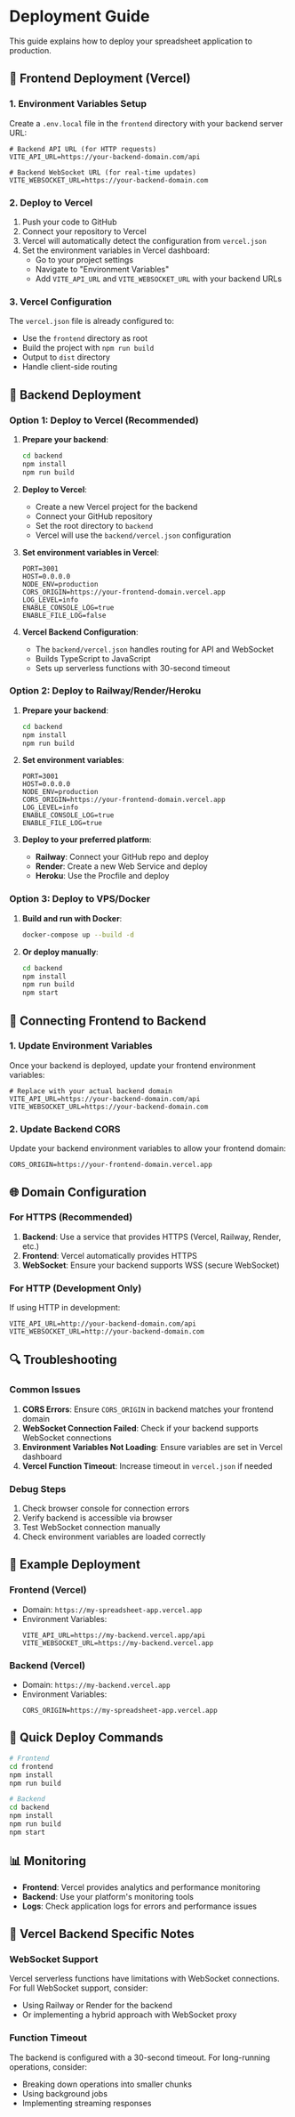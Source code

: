 # Deployment Guide

This guide explains how to deploy your spreadsheet application to production.

## 🚀 Frontend Deployment (Vercel)

### 1. Environment Variables Setup

Create a `.env.local` file in the `frontend` directory with your backend server URL:

```env
# Backend API URL (for HTTP requests)
VITE_API_URL=https://your-backend-domain.com/api

# Backend WebSocket URL (for real-time updates)
VITE_WEBSOCKET_URL=https://your-backend-domain.com
```

### 2. Deploy to Vercel

1. Push your code to GitHub
2. Connect your repository to Vercel
3. Vercel will automatically detect the configuration from `vercel.json`
4. Set the environment variables in Vercel dashboard:
   - Go to your project settings
   - Navigate to "Environment Variables"
   - Add `VITE_API_URL` and `VITE_WEBSOCKET_URL` with your backend URLs

### 3. Vercel Configuration

The `vercel.json` file is already configured to:
- Use the `frontend` directory as root
- Build the project with `npm run build`
- Output to `dist` directory
- Handle client-side routing

## 🔧 Backend Deployment

### Option 1: Deploy to Vercel (Recommended)

1. **Prepare your backend**:
   ```bash
   cd backend
   npm install
   npm run build
   ```

2. **Deploy to Vercel**:
   - Create a new Vercel project for the backend
   - Connect your GitHub repository
   - Set the root directory to `backend`
   - Vercel will use the `backend/vercel.json` configuration

3. **Set environment variables in Vercel**:
   ```env
   PORT=3001
   HOST=0.0.0.0
   NODE_ENV=production
   CORS_ORIGIN=https://your-frontend-domain.vercel.app
   LOG_LEVEL=info
   ENABLE_CONSOLE_LOG=true
   ENABLE_FILE_LOG=false
   ```

4. **Vercel Backend Configuration**:
   - The `backend/vercel.json` handles routing for API and WebSocket
   - Builds TypeScript to JavaScript
   - Sets up serverless functions with 30-second timeout

### Option 2: Deploy to Railway/Render/Heroku

1. **Prepare your backend**:
   ```bash
   cd backend
   npm install
   npm run build
   ```

2. **Set environment variables**:
   ```env
   PORT=3001
   HOST=0.0.0.0
   NODE_ENV=production
   CORS_ORIGIN=https://your-frontend-domain.vercel.app
   LOG_LEVEL=info
   ENABLE_CONSOLE_LOG=true
   ENABLE_FILE_LOG=true
   ```

3. **Deploy to your preferred platform**:
   - **Railway**: Connect your GitHub repo and deploy
   - **Render**: Create a new Web Service and deploy
   - **Heroku**: Use the Procfile and deploy

### Option 3: Deploy to VPS/Docker

1. **Build and run with Docker**:
   ```bash
   docker-compose up --build -d
   ```

2. **Or deploy manually**:
   ```bash
   cd backend
   npm install
   npm run build
   npm start
   ```

## 🔗 Connecting Frontend to Backend

### 1. Update Environment Variables

Once your backend is deployed, update your frontend environment variables:

```env
# Replace with your actual backend domain
VITE_API_URL=https://your-backend-domain.com/api
VITE_WEBSOCKET_URL=https://your-backend-domain.com
```

### 2. Update Backend CORS

Update your backend environment variables to allow your frontend domain:

```env
CORS_ORIGIN=https://your-frontend-domain.vercel.app
```

## 🌐 Domain Configuration

### For HTTPS (Recommended)

1. **Backend**: Use a service that provides HTTPS (Vercel, Railway, Render, etc.)
2. **Frontend**: Vercel automatically provides HTTPS
3. **WebSocket**: Ensure your backend supports WSS (secure WebSocket)

### For HTTP (Development Only)

If using HTTP in development:
```env
VITE_API_URL=http://your-backend-domain.com/api
VITE_WEBSOCKET_URL=http://your-backend-domain.com
```

## 🔍 Troubleshooting

### Common Issues

1. **CORS Errors**: Ensure `CORS_ORIGIN` in backend matches your frontend domain
2. **WebSocket Connection Failed**: Check if your backend supports WebSocket connections
3. **Environment Variables Not Loading**: Ensure variables are set in Vercel dashboard
4. **Vercel Function Timeout**: Increase timeout in `vercel.json` if needed

### Debug Steps

1. Check browser console for connection errors
2. Verify backend is accessible via browser
3. Test WebSocket connection manually
4. Check environment variables are loaded correctly

## 📝 Example Deployment

### Frontend (Vercel)
- Domain: `https://my-spreadsheet-app.vercel.app`
- Environment Variables:
  ```env
  VITE_API_URL=https://my-backend.vercel.app/api
  VITE_WEBSOCKET_URL=https://my-backend.vercel.app
  ```

### Backend (Vercel)
- Domain: `https://my-backend.vercel.app`
- Environment Variables:
  ```env
  CORS_ORIGIN=https://my-spreadsheet-app.vercel.app
  ```

## 🚀 Quick Deploy Commands

```bash
# Frontend
cd frontend
npm install
npm run build

# Backend
cd backend
npm install
npm run build
npm start
```

## 📊 Monitoring

- **Frontend**: Vercel provides analytics and performance monitoring
- **Backend**: Use your platform's monitoring tools
- **Logs**: Check application logs for errors and performance issues

## 🔧 Vercel Backend Specific Notes

### WebSocket Support
Vercel serverless functions have limitations with WebSocket connections. For full WebSocket support, consider:
- Using Railway or Render for the backend
- Or implementing a hybrid approach with WebSocket proxy

### Function Timeout
The backend is configured with a 30-second timeout. For long-running operations, consider:
- Breaking down operations into smaller chunks
- Using background jobs
- Implementing streaming responses 
